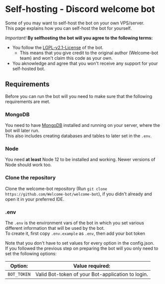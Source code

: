 # Self-hosting - Discord welcome bot

[license]: https://github.com/Welcome-bot/welcome-bot/blob/main/LICENSE

Some of you may want to self-host the bot on your own VPS/server.  
This page explains how you can self-host the bot for yourself.

*Important!*
**By selfhosting the bot will you agree to the following terms:**
- You follow the [LGPL-v2.1-License][license] of the bot.
    - This means that you give credit to the original author (Welcome-bot team) and won't claim this code as your own.
- You aknowledge and agree that you won't receive any support for your self-hosted bot.

## Requirements
Before you can run the bot will you need to make sure that the following requirements are met.

### MongoDB
You need to have [MongoDB](//mongodb.com) installed and running on your server, where the bot will later run.  
This also includes creating databases and tables to later set in the `.env`.

### Node
You need **at least** Node 12 to be installed and working. Newer versions of Node should work too.

### Clone the repository
Clone the welcome-bot repository (Run `git clone https://github.com/Welcome-bot/welcome-bot`), if you didn't already and open it in your preferred IDE.

### .env
The `.env` is the environment vars of the bot in which you set various different information that will be used by the bot.  
To create it, first copy `.env.example` as `.env`, then add your bot token

Note that you don't have to set values for every option in the config.json.  
If you followed the previous step on preparing the bot will you only need to set the following options:

| Option:                | Value required:                                                     |
| ---------------------- | ------------------------------------------------------------------- |
| `BOT_TOKEN`            | Valid Bot-token of your Bot-application to login.                   |

